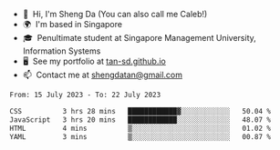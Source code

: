 <!---
tan-sd/tan-sd is a ✨ special ✨ repository because its `README.md` (this file) appears on your GitHub profile.
You can click the Preview link to take a look at your changes.
--->
- 👋  Hi, I'm Sheng Da (You can also call me Caleb!)
- 🌍  I'm based in Singapore
- 🎓  Penultimate student at Singapore Management University, Information Systems
- 🖥️  See my portfolio at [tan-sd.github.io](https://tan-sd.github.io/)
- 📫  Contact me at [shengdatan@gmail.com](mailto:shengdatan@gmail.com/)

<!--START_SECTION:waka-->

```txt
From: 15 July 2023 - To: 22 July 2023

CSS          3 hrs 28 mins   ████████████▓░░░░░░░░░░░░   50.04 %
JavaScript   3 hrs 20 mins   ████████████░░░░░░░░░░░░░   48.07 %
HTML         4 mins          ▒░░░░░░░░░░░░░░░░░░░░░░░░   01.02 %
YAML         3 mins          ▒░░░░░░░░░░░░░░░░░░░░░░░░   00.87 %
```

<!--END_SECTION:waka-->
